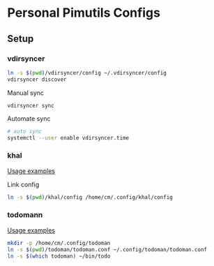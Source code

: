 # Personal Pimutils Configs

## Setup

### vdirsyncer

```sh
ln -s $(pwd)/vdirsyncer/config ~/.vdirsyncer/config
vdirsyncer discover
```

Manual sync

```
vdirsyncer sync
```

Automate sync

```sh
# auto sync
systemctl --user enable vdirsyncer.time
```

### khal

[Usage examples](http://lostpackets.de/khal/usage.html#examples)

Link config

```sh
ln -s $(pwd)/khal/config /home/cm/.config/khal/config
```

### todomann

[Usage examples](https://todoman.readthedocs.io/en/stable/usage.html)

```sh
mkdir -p /home/cm/.config/todoman
ln -s $(pwd)/todoman/todoman.conf ~/.config/todoman/todoman.conf
ln -s $(which todoman) ~/bin/todo
```

